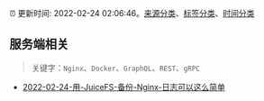 :alarm_clock: 更新时间: 2022-02-24 02:06:46。[来源分类](../README.md)、[标签分类](../TAGS.md)、[时间分类](../TIMELINE.md)

## 服务端相关


> 关键字：`Nginx`、`Docker`、`GraphQL`、`REST`、`gRPC`



- [2022-02-24-用-JuiceFS-备份-Nginx-日志可以这么简单](https://toutiao.io/k/mqopme2) 